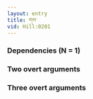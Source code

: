 ```yaml
---
layout: entry
title: གས་
vid: Hill:0201
---
```

### Dependencies (N = 1)


### Two overt arguments


### Three overt arguments
